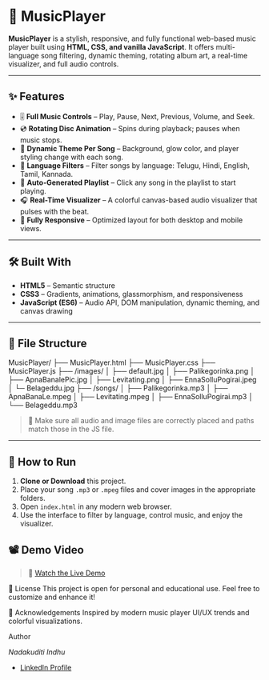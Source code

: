 # 🎵 MusicPlayer

**MusicPlayer** is a stylish, responsive, and fully functional web-based music player built using **HTML, CSS, and vanilla JavaScript**. It offers multi-language song filtering, dynamic theming, rotating album art, a real-time visualizer, and full audio controls.

---

## ✨ Features

- 🎚️ **Full Music Controls** – Play, Pause, Next, Previous, Volume, and Seek.
- 💿 **Rotating Disc Animation** – Spins during playback; pauses when music stops.
- 🎨 **Dynamic Theme Per Song** – Background, glow color, and player styling change with each song.
- 🧠 **Language Filters** – Filter songs by language: Telugu, Hindi, English, Tamil, Kannada.
- 📃 **Auto-Generated Playlist** – Click any song in the playlist to start playing.
- 🎧 **Real-Time Visualizer** – A colorful canvas-based audio visualizer that pulses with the beat.
- 📱 **Fully Responsive** – Optimized layout for both desktop and mobile views.

---

## 🛠️ Built With

- **HTML5** – Semantic structure
- **CSS3** – Gradients, animations, glassmorphism, and responsiveness
- **JavaScript (ES6)** – Audio API, DOM manipulation, dynamic theming, and canvas drawing

---

## 📁 File Structure

MusicPlayer/
├── MusicPlayer.html
├── MusicPlayer.css
├── MusicPlayer.js
├── /images/
│ ├── default.jpg
│ ├── Palikegorinka.png
│ ├── ApnaBanalePic.jpg
│ ├── Levitating.png
│ ├── EnnaSolluPogirai.jpeg
│ └─ Belageddu.jpg
├── /songs/
│ ├── Palikegorinka.mp3
│ ├── ApnaBanaLe.mpeg
│ ├── Levitating.mpeg
│ ├── EnnaSolluPogirai.mp3
│ └── Belageddu.mp3


> 🎵 Make sure all audio and image files are correctly placed and paths match those in the JS file.

---

## 🚀 How to Run

1. **Clone or Download** this project.
2. Place your song `.mp3` or `.mpeg` files and cover images in the appropriate folders.
3. Open `index.html` in any modern web browser.
4. Use the interface to filter by language, control music, and enjoy the visualizer.


## 📽️ Demo Video

> 🎥 [Watch the Live Demo](https://drive.google.com/file/d/1Jeb-J2qSTlNFWSIj4bWHCnrFgp6Uwuv1/view?usp=drivesdk)

📄 License
This project is open for personal and educational use. Feel free to customize and enhance it!

🙌 Acknowledgements
Inspired by modern music player UI/UX trends and colorful visualizations.

Author

*Nadakuditi Indhu*  
- [LinkedIn Profile](https://www.linkedin.com/in/nadakuditi-indhu-6ab82029a/)


